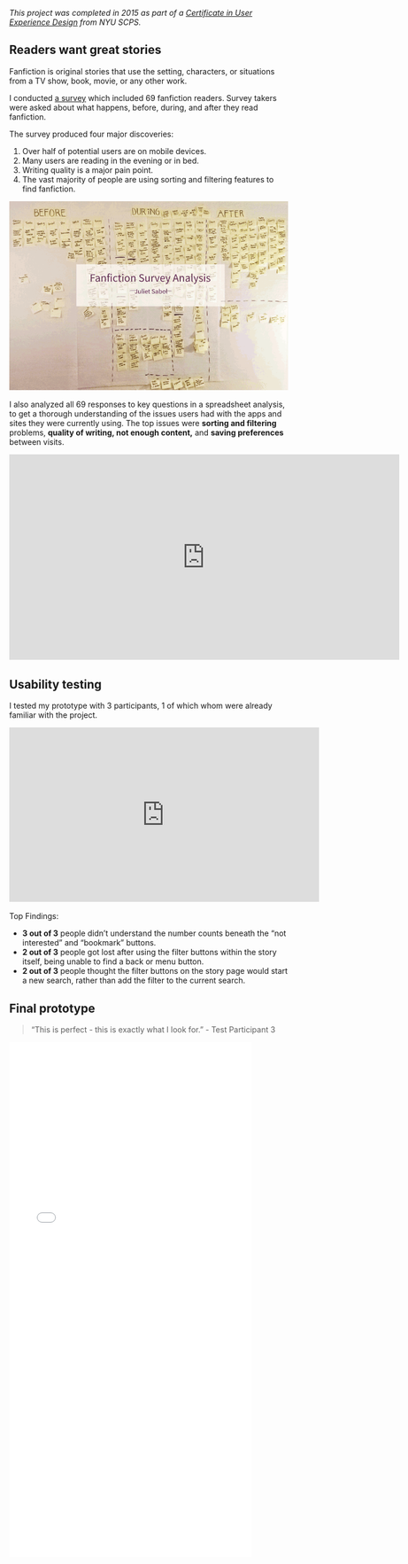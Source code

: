 
*This project was completed in 2015 as part of a [Certificate in User Experience Design](http://nyusps.basno.com/9i18524o) from NYU SCPS.*

## Readers want great stories

Fanfiction is original stories that use the setting, characters, or situations from a TV show, book, movie, or any other work.

I conducted [a survey](https://shesjulie.typeform.com/to/iPH5Ba) which included 69 fanfiction readers. Survey takers were asked about what happens, before, during, and after they read fanfiction.

The survey produced four major discoveries: 

1. Over half of potential users are on mobile devices.
2. Many users are reading in the evening or in bed. 
3. Writing quality is a major pain point.
4. The vast majority of people are using sorting and filtering features to find fanfiction.

![](/img/faneverything/animated-stickies-slow.gif)

I also analyzed all 69 responses to key questions in a spreadsheet analysis, to get a thorough understanding of the issues users had with the apps and sites they were currently using. The top issues were **sorting and filtering** problems, **quality of writing, not enough content,** and **saving preferences** between visits.


<div class="center"><iframe width="705" height="371" seamless="" frameborder="0" scrolling="no" src="https://docs.google.com/spreadsheets/d/1Yr4AblNTbXm3NeZ3kKSWD7YAq4swIlECltTPkittnsg/pubchart?oid=335859961&format=interactive"></iframe></div>

## Usability testing


I tested my prototype with 3 participants, 1 of which whom were already familiar with the project.


<div class="center"><iframe width="560" height="315" src="https://www.youtube.com/embed/Abq5RozkSNk" frameborder="0" allow="autoplay; encrypted-media" allowfullscreen></iframe></div>


Top Findings:

- **3 out of 3** people didn’t understand the number counts beneath the “not interested” and “bookmark” buttons. 
- **2 out of 3** people got lost after using the filter buttons within the story itself, being unable to find a back or menu button.
- **2 out of 3** people thought the filter buttons on the story page would start a new search, rather than add the filter to the current search.


## Final prototype

> “This is perfect - this is exactly what I look for.” - Test Participant 3

<div class="center"><iframe width="438" height="930" src="//invis.io/64NU53X87DS" frameborder="0" allowfullscreen></iframe></div>